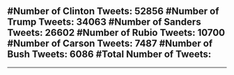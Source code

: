 #Number of Clinton Tweets: 52856
#Number of Trump Tweets: 34063
#Number of Sanders Tweets: 26602
#Number of Rubio Tweets: 10700
#Number of Carson Tweets: 7487
#Number of Bush Tweets: 6086
#Total Number of Tweets:  
---
---
